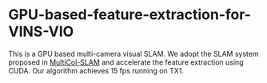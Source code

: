 # GPU-based-feature-extraction-for-VINS-VIO

This is a GPU based multi-camera visual SLAM. We adopt the SLAM system proposed in [MultiCol-SLAM](https://github.com/urbste/MultiCol-SLAM) and accelerate the feature extraction using CUDA. Our algorithm achieves 15 fps running on TX1.




